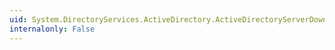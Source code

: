 ```yaml
---
uid: System.DirectoryServices.ActiveDirectory.ActiveDirectoryServerDownException.Message
internalonly: False
---
```

